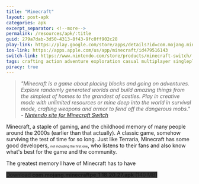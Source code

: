```yaml
---
title: "Minecraft"
layout: post-apk
categories: apk
excerpt_separator: <!--more-->
permalink: /resources/apk/:title
guid: 279a7dab-3d50-4313-8f43-9fc0ff902c28
play-link: https://play.google.com/store/apps/details?id=com.mojang.minecraftpe
ios-link: https://apps.apple.com/us/app/minecraft/id479516143
switch-link: https://www.nintendo.com/store/products/minecraft-switch/
tags: crafting action adventure exploration casual multiplayer singleplayer sandbox 3d survival indie
piracy: true
---
```


> _"Minecraft is a game about placing blocks and going on adventures. Explore randomly generated worlds and build amazing things from the simplest of homes to the grandest of castles. Play in creative mode with unlimited resources or mine deep into the world in survival mode, crafting weapons and armor to fend off the dangerous mobs." - <a href="https://www.minecraft.net/en-us" target="_blank">Nintendo site for Minecraft Switch</a>_

Minecraft, a staple of gaming, and the childhood memory of many people around the 2000s (earlier than that actually).<!--more--> A classic game, somehow surviving the test of time for so long. Just like Terraria, Minecraft has some good developers, <span style="font-size:60%;">not including the first one</span>, who listens to their fans and also know what's best for the game and the community. 

The greatest memory I have of Minecraft has to have

<div class="text-center">
    <a class="btn btn-dark btn-block w-100" onclick='apk("com.mojang.minecraftpe_1.18.20.27.apk")' style="text-decoration: none; background-color: #333;"> Download <b>com.mojang.minecraftpe_1.18.20.27.apk</b> (140 MB)</a>
</div>
